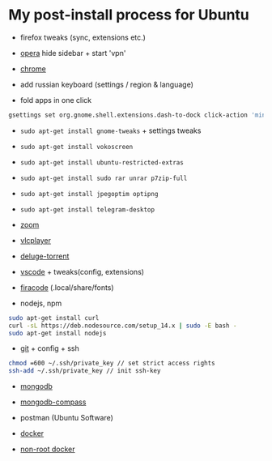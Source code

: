 # My post-install process for Ubuntu

- firefox tweaks (sync, extensions etc.)
- [opera](https://www.opera.com/ru) hide sidebar + start 'vpn'
- [chrome](https://www.google.com/intl/en/chrome/)

- add russian keyboard (settings / region & language)
- fold apps in one click

```sh
gsettings set org.gnome.shell.extensions.dash-to-dock click-action 'minimize'
```

- `sudo apt-get install gnome-tweaks` + settings tweaks
- `sudo apt-get install vokoscreen`
- `sudo apt-get install ubuntu-restricted-extras`
- `sudo apt-get install sudo rar unrar p7zip-full`
- `sudo apt-get install jpegoptim optipng`

- `sudo apt-get install telegram-desktop`
- [zoom](https://zoom.us/download#client_4meeting)
- [vlcplayer](https://www.videolan.org/vlc/index.ru.html)
- [deluge-torrent](https://dev.deluge-torrent.org/wiki/Download)

- [vscode](https://code.visualstudio.com/) + tweaks(config, extensions)
- [firacode](https://github.com/tonsky/FiraCode) (.local/share/fonts)
- nodejs, npm

```sh
sudo apt-get install curl
curl -sL https://deb.nodesource.com/setup_14.x | sudo -E bash -
sudo apt-get install nodejs
```

- [git](https://git-scm.com/) + config + ssh

```sh
chmod =600 ~/.ssh/private_key // set strict access rights
ssh-add ~/.ssh/private_key // init ssh-key
```

- [mongodb](https://docs.mongodb.com/manual/tutorial/install-mongodb-on-ubuntu/)
- [mongodb-compass](https://www.mongodb.com/try/download/compass)
- postman (Ubuntu Software)

- [docker](https://docs.docker.com/engine/install/ubuntu/)
- [non-root docker](https://docs.docker.com/engine/install/linux-postinstall/)

